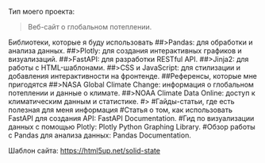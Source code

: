 Тип моего проекта:
>Веб-сайт о глобальном потеплении.

Библиотеки, которые я буду использовать
##>Pandas: для обработки и анализа данных.
##>Plotly: для создания интерактивных графиков и визуализаций.
##>FastAPI: для разработки RESTful API.
##>Jinja2: для работы с HTML-шаблонами.
##>CSS и JavaScript: для стилизации и добавления интерактивности на фронтенде.
##Референсы, которые мне пригодятся
##>NASA Global Climate Change: информация о глобальном потеплении и данные о климате.
##>NOAA Climate Data Online: доступ к климатическим данным и статистике.
#>
#Гайды-статьи, где есть полезная для меня информация
#Статья о том, как использовать FastAPI для создания API: FastAPI Documentation.
#Гид по визуализации данных с помощью Plotly: Plotly Python Graphing Library.
#Обзор работы с Pandas для анализа данных: Pandas Documentation.

Шаблон сайта: https://html5up.net/solid-state
